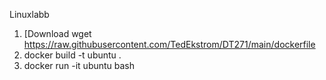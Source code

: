 Linuxlabb 
1. [Download wget https://raw.githubusercontent.com/TedEkstrom/DT271/main/dockerfile
2. docker build -t ubuntu .
3. docker run -it ubuntu bash
